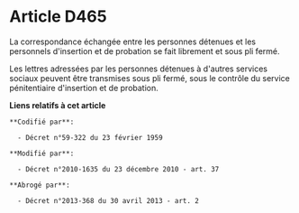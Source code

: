 # Article D465

La correspondance échangée entre les personnes détenues et les personnels d'insertion et de probation se fait librement et
sous pli fermé.

Les lettres adressées par les personnes détenues à d'autres services sociaux peuvent être transmises sous pli fermé, sous le
contrôle du service pénitentiaire d'insertion et de probation.

**Liens relatifs à cet article**

	**Codifié par**:

	  - Décret n°59-322 du 23 février 1959

	**Modifié par**:

	  - Décret n°2010-1635 du 23 décembre 2010 - art. 37

	**Abrogé par**:

	  - Décret n°2013-368 du 30 avril 2013 - art. 2
